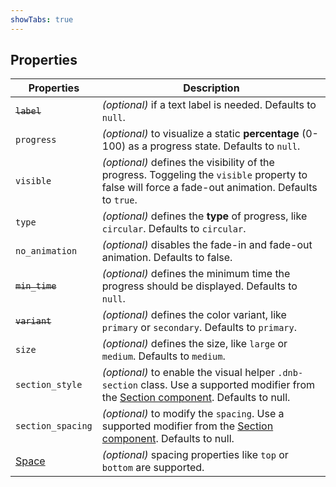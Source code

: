 ```yaml
---
showTabs: true
---
```


## Properties

| Properties                                  | Description                                                                                                                                                                   |
| ------------------------------------------- | ----------------------------------------------------------------------------------------------------------------------------------------------------------------------------- |
| ~~`label`~~                                 | _(optional)_ if a text label is needed. Defaults to `null`.                                                                                                                   |
| `progress`                                  | _(optional)_ to visualize a static **percentage** (0-100) as a progress state. Defaults to `null`.                                                                            |
| `visible`                                   | _(optional)_ defines the visibility of the progress. Toggeling the `visible` property to false will force a fade-out animation. Defaults to `true`.                           |
| `type`                                      | _(optional)_ defines the **type** of progress, like `circular`. Defaults to `circular`.                                                                                       |
| `no_animation`                              | _(optional)_ disables the fade-in and fade-out animation. Defaults to false.                                                                                                  |
| ~~`min_time`~~                              | _(optional)_ defines the minimum time the progress should be displayed. Defaults to `null`.                                                                                   |
| ~~`variant`~~                               | _(optional)_ defines the color variant, like `primary` or `secondary`. Defaults to `primary`.                                                                                 |
| `size`                                      | _(optional)_ defines the size, like `large` or `medium`. Defaults to `medium`.                                                                                                |
| `section_style`                             | _(optional)_ to enable the visual helper `.dnb-section` class. Use a supported modifier from the [Section component](/uilib/components/section/properties). Defaults to null. |
| `section_spacing`                           | _(optional)_ to modify the `spacing`. Use a supported modifier from the [Section component](/uilib/components/section/properties). Defaults to null.                          |
| [Space](/uilib/components/space/properties) | _(optional)_ spacing properties like `top` or `bottom` are supported.                                                                                                         |
